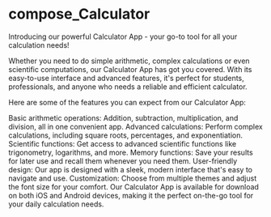 # compose_Calculator

Introducing our powerful Calculator App - your go-to tool for all your calculation needs!

Whether you need to do simple arithmetic, complex calculations or even scientific computations, our Calculator App has got you covered. With its easy-to-use interface and advanced features, it's perfect for students, professionals, and anyone who needs a reliable and efficient calculator.

Here are some of the features you can expect from our Calculator App:

Basic arithmetic operations: Addition, subtraction, multiplication, and division, all in one convenient app.
Advanced calculations: Perform complex calculations, including square roots, percentages, and exponentiation.
Scientific functions: Get access to advanced scientific functions like trigonometry, logarithms, and more.
Memory functions: Save your results for later use and recall them whenever you need them.
User-friendly design: Our app is designed with a sleek, modern interface that's easy to navigate and use.
Customization: Choose from multiple themes and adjust the font size for your comfort.
Our Calculator App is available for download on both iOS and Android devices, making it the perfect on-the-go tool for your daily calculation needs.
